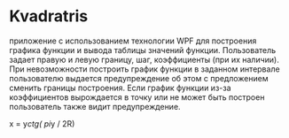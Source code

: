 # Kvadratris

приложение с использованием технологии WPF для
построения графика функции и вывода таблицы значений функции. Пользователь задает
правую и левую границу, шаг, коэффициенты (при их наличии). При невозможности
построить график функции в заданном интервале пользователю выдается предупреждение
об этом с предложением сменить границы построения. Если график функции из-за
коэффициентов вырождается в точку или не может быть построен пользователь также
видит предупреждение.

x = y*ctg( pi*y / 2R)
